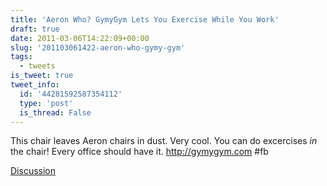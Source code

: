 ```yaml
---
title: 'Aeron Who? GymyGym Lets You Exercise While You Work'
draft: true
date: 2011-03-06T14:22:09+00:00
slug: '201103061422-aeron-who-gymy-gym'
tags:
  - tweets
is_tweet: true
tweet_info:
  id: '44281592587354112'
  type: 'post'
  is_thread: False
---
```




This chair leaves Aeron chairs in dust. Very cool. You can do excercises *in* the chair! Every office should have it. http://gymygym.com #fb

[Discussion](https://x.com/sytelus/status/44281592587354112)

